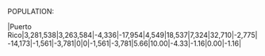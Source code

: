POPULATION:

|Puerto Rico|3,281,538|3,263,584|-4,336|-17,954|4,549|18,537|7,324|32,710|-2,775|-14,173|-1,561|-3,781|0|0|-1,561|-3,781|5.66|10.00|-4.33|-1.16|0.00|-1.16|
